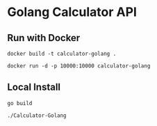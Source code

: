 # Golang Calculator API

## Run with Docker
```
docker build -t calculator-golang .
```
```
docker run -d -p 10000:10000 calculator-golang
```

## Local Install
```
go build
```
```
./Calculator-Golang
```

